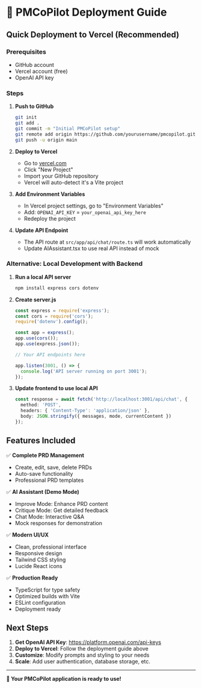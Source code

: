 # 🚀 PMCoPilot Deployment Guide

## Quick Deployment to Vercel (Recommended)

### Prerequisites
- GitHub account
- Vercel account (free)
- OpenAI API key

### Steps

1. **Push to GitHub**
   ```bash
   git init
   git add .
   git commit -m "Initial PMCoPilot setup"
   git remote add origin https://github.com/yourusername/pmcopilot.git
   git push -u origin main
   ```

2. **Deploy to Vercel**
   - Go to [vercel.com](https://vercel.com)
   - Click "New Project"
   - Import your GitHub repository
   - Vercel will auto-detect it's a Vite project

3. **Add Environment Variables**
   - In Vercel project settings, go to "Environment Variables"
   - Add: `OPENAI_API_KEY` = `your_openai_api_key_here`
   - Redeploy the project

4. **Update API Endpoint**
   - The API route at `src/app/api/chat/route.ts` will work automatically
   - Update AIAssistant.tsx to use real API instead of mock

### Alternative: Local Development with Backend

1. **Run a local API server**
   ```bash
   npm install express cors dotenv
   ```

2. **Create server.js**
   ```javascript
   const express = require('express');
   const cors = require('cors');
   require('dotenv').config();
   
   const app = express();
   app.use(cors());
   app.use(express.json());
   
   // Your API endpoints here
   
   app.listen(3001, () => {
     console.log('API server running on port 3001');
   });
   ```

3. **Update frontend to use local API**
   ```typescript
   const response = await fetch('http://localhost:3001/api/chat', {
     method: 'POST',
     headers: { 'Content-Type': 'application/json' },
     body: JSON.stringify({ messages, mode, currentContent })
   });
   ```

## Features Included

✅ **Complete PRD Management**
- Create, edit, save, delete PRDs
- Auto-save functionality
- Professional PRD templates

✅ **AI Assistant (Demo Mode)**
- Improve Mode: Enhance PRD content
- Critique Mode: Get detailed feedback  
- Chat Mode: Interactive Q&A
- Mock responses for demonstration

✅ **Modern UI/UX**
- Clean, professional interface
- Responsive design
- Tailwind CSS styling
- Lucide React icons

✅ **Production Ready**
- TypeScript for type safety
- Optimized builds with Vite
- ESLint configuration
- Deployment ready

## Next Steps

1. **Get OpenAI API Key**: https://platform.openai.com/api-keys
2. **Deploy to Vercel**: Follow the deployment guide above
3. **Customize**: Modify prompts and styling to your needs
4. **Scale**: Add user authentication, database storage, etc.

---

**🎉 Your PMCoPilot application is ready to use!**
